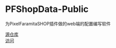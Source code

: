 # PFShopData-Public
为PixelFaramitaSHOP插件做的web端的配置编写软件

[源仓库](https://github.com/newAkko/PFShopData)  
[访问](https://tuliwen.github.io/PFShopData-Public/#/)
